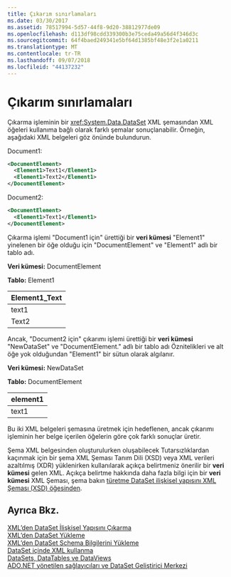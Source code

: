 ```yaml
---
title: Çıkarım sınırlamaları
ms.date: 03/30/2017
ms.assetid: 78517994-5d57-44f8-9d20-38812977de09
ms.openlocfilehash: d113df98cdd339300b3e75ceda49a56d4f346d3c
ms.sourcegitcommit: 64f4baed249341e5bf64d1385bf48e3f2e1a0211
ms.translationtype: MT
ms.contentlocale: tr-TR
ms.lasthandoff: 09/07/2018
ms.locfileid: "44137232"
---
```

# <a name="inference-limitations"></a>Çıkarım sınırlamaları
Çıkarma işleminin bir <xref:System.Data.DataSet> XML şemasından XML öğeleri kullanıma bağlı olarak farklı şemalar sonuçlanabilir. Örneğin, aşağıdaki XML belgeleri göz önünde bulundurun.  
  
 Document1:  
  
```xml  
<DocumentElement>  
  <Element1>Text1</Element1>  
  <Element1>Text2</Element1>  
</DocumentElement>  
```  
  
 Document2:  
  
```xml  
<DocumentElement>  
  <Element1>Text1</Element1>  
</DocumentElement>  
```  
  
 Çıkarma işlemi "Document1 için" ürettiği bir **veri kümesi** "Element1" yinelenen bir öğe olduğu için "DocumentElement" ve "Element1" adlı bir tablo adı.  
  
 **Veri kümesi:** DocumentElement  
  
 **Tablo:** Element1  
  
|Element1_Text|  
|--------------------|  
|text1|  
|Text2|  
  
 Ancak, "Document2 için" çıkarımı işlemi ürettiği bir **veri kümesi** "NewDataSet" ve "DocumentElement." adlı bir tablo adı Öznitelikleri ve alt öğe yok olduğundan "Element1" bir sütun olarak algılanır.  
  
 **Veri kümesi:** NewDataSet  
  
 **Tablo:** DocumentElement  
  
|element1|  
|--------------|  
|text1|  
  
 Bu iki XML belgeleri şemasına üretmek için hedeflenen, ancak çıkarımı işleminin her belge içerilen öğelerin göre çok farklı sonuçlar üretir.  
  
 Şema XML belgesinden oluşturulurken oluşabilecek Tutarsızlıklardan kaçınmak için bir şema XML Şeması Tanım Dili (XSD) veya XML verileri azaltılmış (XDR) yüklenirken kullanılarak açıkça belirtmeniz önerilir bir **veri kümesi** gelen XML. Açıkça belirtme hakkında daha fazla bilgi için bir **veri kümesi** XML Şeması, şema bakın [türetme DataSet ilişkisel yapısını XML Şeması (XSD) öğesinden](../../../../../docs/framework/data/adonet/dataset-datatable-dataview/deriving-dataset-relational-structure-from-xml-schema-xsd.md).  
  
## <a name="see-also"></a>Ayrıca Bkz.  
 [XML’den DataSet İlişkisel Yapısını Çıkarma](../../../../../docs/framework/data/adonet/dataset-datatable-dataview/inferring-dataset-relational-structure-from-xml.md)  
 [XML’den DataSet Yükleme](../../../../../docs/framework/data/adonet/dataset-datatable-dataview/loading-a-dataset-from-xml.md)  
 [XML’den DataSet Schema Bilgilerini Yükleme](../../../../../docs/framework/data/adonet/dataset-datatable-dataview/loading-dataset-schema-information-from-xml.md)  
 [DataSet içinde XML kullanma](../../../../../docs/framework/data/adonet/dataset-datatable-dataview/using-xml-in-a-dataset.md)  
 [DataSets, DataTables ve DataViews](../../../../../docs/framework/data/adonet/dataset-datatable-dataview/index.md)  
 [ADO.NET yönetilen sağlayıcıları ve DataSet Geliştirici Merkezi](https://go.microsoft.com/fwlink/?LinkId=217917)
